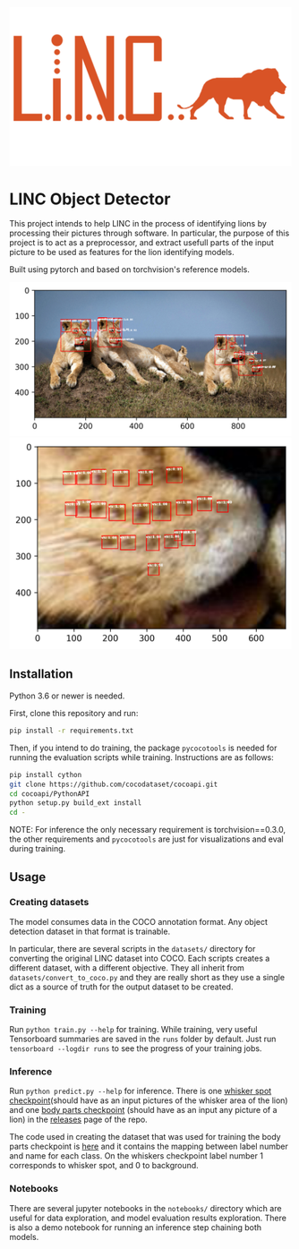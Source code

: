 ![logo](pictures/logo.png)

# LINC Object Detector

This project intends to help LINC in the process of identifying lions by processing their pictures through software. In particular, the purpose of this project is to act as a preprocessor, and extract usefull parts of the input picture to be used as features for the lion identifying models.

Built using pytorch and based on torchvision's reference models.

![lions](pictures/lions_prediction_sample.png)
![whiskers](pictures/whiskers_prediction_sample.png)

## Installation
Python 3.6 or newer is needed.

First, clone this repository and run:
```bash
pip install -r requirements.txt
```

Then, if you intend to do training, the package `pycocotools` is needed for running the evaluation scripts while training. Instructions are as follows:
```bash
pip install cython
git clone https://github.com/cocodataset/cocoapi.git
cd cocoapi/PythonAPI
python setup.py build_ext install
cd -
```

NOTE: For inference the only necessary requirement is torchvision==0.3.0, the other requirements and `pycocotools` are just for visualizations and eval during training.

## Usage

### Creating datasets
The model consumes data in the COCO annotation format. Any object detection dataset in that format is trainable.

In particular, there are several scripts in the `datasets/` directory for converting the original LINC dataset into COCO. Each scripts creates a different dataset, with a different objective. They all inherit from `datasets/convert_to_coco.py` and they are really short as they use a single dict as a source of truth for the output dataset to be created.

### Training
Run `python train.py --help` for training. While training, very useful Tensorboard summaries are saved in the `runs` folder by default. Just run `tensorboard --logdir runs` to see the progress of your training jobs.

### Inference
Run `python predict.py --help` for inference. There is one [whisker spot checkpoint](https://github.com/tryolabs/LINC/releases/download/v1.0/whiskers.pth)(should have as an input pictures of the whisker area of the lion) and one [body parts checkpoint](https://github.com/tryolabs/LINC/releases/download/v1.0/body_parts.pth) (should have as an input any picture of a lion) in the [releases](https://github.com/tryolabs/LINC/releases) page of the repo.

The code used in creating the dataset that was used for training the body parts checkpoint is [here](https://github.com/tryolabs/LINC/blob/master/datasets/create_all_but_ws_and_fb_dataset.py) and it contains the mapping between label number and name for each class. On the whiskers checkpoint label number 1 corresponds to whisker spot, and 0 to background.

### Notebooks
There are several jupyter notebooks in the `notebooks/` directory which are useful for data exploration, and model evaluation results exploration. There is also a demo notebook for running an inference step chaining both models.
